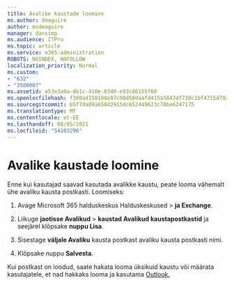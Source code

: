 ```yaml
---
title: Avalike kaustade loomine
ms.author: dmaguire
author: msdmaguire
manager: dansimp
ms.audience: ITPro
ms.topic: article
ms.service: o365-administration
ROBOTS: NOINDEX, NOFOLLOW
localization_priority: Normal
ms.custom:
- "632"
- "3500007"
ms.assetid: a53e3a0a-db1c-410e-8340-e93c06155f60
ms.openlocfilehash: f380ad158108e07c08d50daafd415a5847df730c1bf4715d70aab7c30860f4d6
ms.sourcegitcommit: b5f7da89a650d2915dc652449623c78be6247175
ms.translationtype: MT
ms.contentlocale: et-EE
ms.lasthandoff: 08/05/2021
ms.locfileid: "54103296"
---
```

# <a name="creating-public-folders"></a>Avalike kaustade loomine

Enne kui kasutajad saavad kasutada avalikke kaustu, peate looma vähemalt ühe avaliku kausta postkasti. Loomiseks:
  
1. Avage Microsoft 365 halduskeskus Halduskeskused  \> **ja Exchange**.

2. Liikuge **jaotisse Avalikud** \> **kaustad Avalikud kaustapostkastid** ja seejärel klõpsake **nuppu Lisa**.

3. Sisestage **väljale Avaliku** kausta postkast avaliku kausta postkasti nimi.

4. Klõpsake nuppu **Salvesta**.

Kui postkast on loodud, saate hakata looma üksikuid kaustu või määrata kasutajatele, et nad hakkaks looma ja kasutama [Outlook.](https://support.office.com/article/Create-and-share-a-public-folder-in-Outlook-a2835011-d524-4a5c-a207-05c159bb2a97)
  